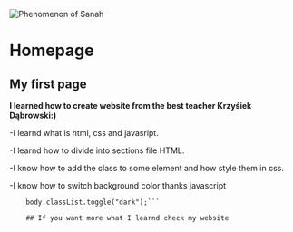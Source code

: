 ![Phenomenon of Sanah](https://i.postimg.cc/XNDwtmGq/Sanah.gif)

# Homepage

## My first page
**I learned how to create website from the best teacher Krzyśiek Dąbrowski:)**

-I learnd what is html, css and javasript.

-I learnd how to divide into sections file HTML.

-I know how to add the class to some element and  how style them in css.

-I know how to switch background color thanks javascript
```button.addEventListener("click", () => {
    body.classList.toggle("dark");```
    
    ## If you want more what I learnd check my website


